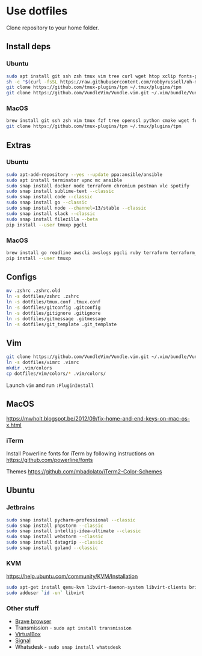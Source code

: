 # Use dotfiles

Clone repository to your home folder.

## Install deps

### Ubuntu

```bash
sudo apt install git ssh zsh tmux vim tree curl wget htop xclip fonts-powerline software-properties-common gcc make python-pip libpq-dev python-dev
sh -c "$(curl -fsSL https://raw.githubusercontent.com/robbyrussell/oh-my-zsh/master/tools/install.sh)"
git clone https://github.com/tmux-plugins/tpm ~/.tmux/plugins/tpm
git clone https://github.com/VundleVim/Vundle.vim.git ~/.vim/bundle/Vundle.vim
```

### MacOS

```bash
brew install git ssh zsh vim tmux fzf tree openssl python cmake wget freetype
git clone https://github.com/tmux-plugins/tpm ~/.tmux/plugins/tpm
```

## Extras

### Ubuntu

```bash
sudo apt-add-repository --yes --update ppa:ansible/ansible
sudo apt install terminator vpnc mc ansible
sudo snap install docker node terraform chromium postman vlc spotify
sudo snap install sublime-text --classic
sudo snap install code --classic
sudo snap install go --classic
sudo snap install node --channel=13/stable --classic
sudo snap install slack --classic
sudo snap install filezilla --beta
pip install --user tmuxp pgcli
```

### MacOS

```bash
brew install go readline awscli awslogs pgcli ruby terraform terraform_landscape composer jmeter lua jq dep node youtube-dl
pip install --user tmuxp
```

## Configs

```bash
mv .zshrc .zshrc.old
ln -s dotfiles/zshrc .zshrc
ln -s dotfiles/tmux.conf .tmux.conf
ln -s dotfiles/gitconfig .gitconfig
ln -s dotfiles/gitignore .gitignore
ln -s dotfiles/gitmessage .gitmessage
ln -s dotfiles/git_template .git_template
```

## Vim

```bash
git clone https://github.com/VundleVim/Vundle.vim.git ~/.vim/bundle/Vundle.vim
ln -s dotfiles/vimrc .vimrc
mkdir .vim/colors
cp dotfiles/vim/colors/* .vim/colors/
```

Launch `vim` and run `:PluginInstall`

## MacOS

https://mwholt.blogspot.be/2012/09/fix-home-and-end-keys-on-mac-os-x.html

### iTerm

Install Powerline fonts for iTerm by following instructions on https://github.com/powerline/fonts

Themes https://github.com/mbadolato/iTerm2-Color-Schemes

## Ubuntu

### Jetbrains

```bash
sudo snap install pycharm-professional --classic
sudo snap install phpstorm --classic
sudo snap install intellij-idea-ultimate --classic
sudo snap install webstorm --classic
sudo snap install datagrip --classic
sudo snap install goland --classic
```

### KVM

https://help.ubuntu.com/community/KVM/Installation

```bash
sudo apt-get install qemu-kvm libvirt-daemon-system libvirt-clients bridge-utils
sudo adduser `id -un` libvirt

```

### Other stuff

- [Brave browser](https://brave-browser.readthedocs.io/en/latest/installing-brave.html#linux)
- Transmission - `sudo apt install transmission`
- [VirtualBox](https://www.virtualbox.org/wiki/Linux_Downloads)
- [Signal](https://signal.org/download/)
- Whatsdesk - `sudo snap install whatsdesk`
